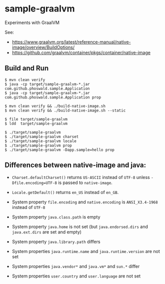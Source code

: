 # sample-graalvm

Experiments with GraalVM

See:

- https://www.graalvm.org/latest/reference-manual/native-image/overview/BuildOptions/
- https://github.com/graalvm/container/pkgs/container/native-image

## Build and Run

~~~
$ mvn clean verify
$ java -cp target/sample-graalvm-*.jar com.github.phoswald.sample.Application
$ java -cp target/sample-graalvm-*.jar com.github.phoswald.sample.Application prop
~~~

~~~
$ mvn clean verify && ./build-native-image.sh
$ mvn clean verify && ./build-native-image.sh --static

$ file target/sample-graalvm
$ ldd  target/sample-graalvm

$ ./target/sample-graalvm
$ ./target/sample-graalvm charset
$ ./target/sample-graalvm locale
$ ./target/sample-graalvm prop
$ ./target/sample-graalvm -Dapp.sample=hello prop
~~~

## Differences between native-image and java:

- `Charset.defaultCharset()` returns `US-ASCII` instead of `UTF-8`
  unless `-Dfile.encoding=UTF-8` is passed to `native-image`.
  
- `Locale.getDefault()` returns `en_US` instead of `en_GB`.

- System property `file.encoding` and `native.encoding` is `ANSI_X3.4-1968` instead of `UTF-8`
- System property `java.class.path` is empty
- System property `java.home` is not set (but `java.endorsed.dirs` and `java.ext.dirs` are set and empty)
- System property `java.library.path` differs
- System properties `java.runtime.name` and `java.runtime.version` are not set
- System properties `java.vendor*` and `java.vm*` and `sun.*` differ
- System properties `user.country` and `user.language` are not set
